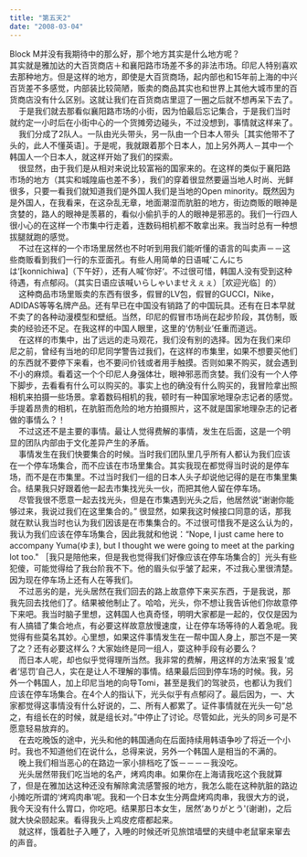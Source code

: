 ```yaml
---
title: "第五天2"
date: "2008-03-04"
---
```


Block M并没有我期待中的那么好，那个地方其实是什么地方呢？  
其实就是雅加达的大百货商店＋和襄阳路市场差不多的非法市场。印尼人特别喜欢去那种地方。但是这样的地方，即使是大百货商场，起内部也和15年前上海的中兴百货差不多感觉，内部装比较简陋，贩卖的商品其实也和世界上其他大城市里的百货商店没有什么区别。这就让我们在百货商店里逗了一圈之后就不想再呆下去了。  
    于是我们就去那看似襄阳路市场的小街，因为怕最后忘记集合，于是我们当时就约定一小时后在小街中心的一个货摊旁边碰头，不过没想到，事情就这样来了。  
    我们分成了2队人。一队由光头带头，另一队由一个日本人带头［其实他带不了头的，此人不懂英语］。于是呢，我就跟着那个日本人，加上另外两人－其中一个韩国人一个日本人，就这样开始了我们的探索。  
    很显然，由于我们是从相对来说比较富裕的国家来的。在这样的类似于襄阳路市场的地方（其实和城隍庙也差不多），我们的穿着很显然要逼当地人时尚、光鲜很多，只要一看我们就知道我们是外国人我们是当地的Open minority。既然因为是外国人，在我看来，在这杂乱无章，地面潮湿而肮脏的地方，街边商贩的眼神是贪婪的，路人的眼神是羡慕的，看似小偷扒手的人的眼神是邪恶的。我们一行四人很小心的在这样一个市集中行走着，连数码相机都不敢拿出来。我当时总有一种想拔腿就跑的感觉。  
    不过在这样的一个市场里居然也不时听到用我们能听懂的语言的叫卖声－－这些商贩看到我们一行的东亚面孔。有些人用简单的日语喊‘こんにちは‘\[konnichiwa\]（下午好），还有人喊’你好‘。不过很可惜，韩国人没有受到这种待遇，有点郁闷。（其实日语应该喊いらしゃいませえぇぇ）［欢迎光临］的）  
    这种商品市场里贩卖的东西有很多，假冒的LV包，假冒的GUCCI，Nike，ADIDAS等等名牌产品。还有早已在中国没有销路了的中国玩具。还有在日本早就不卖了的各种动漫模型和壁纸。当然，印尼的假冒市场尚在起步阶段，其仿制，贩卖的经验还不足。在我这样的中国人眼里，这里的‘仿制业’任重而道远。  
    在这样的市集中，出了远远的走马观花，我们没有别的选择。因为在我们来印尼之前，曾经有当地的印尼同学警告过我们，在这样的市集里，如果不想要买他们的东西就不要停下来看，也不要问价钱或者用手触摸。否则如果不购买，就会遇到不小的麻烦。看着这一个个印尼人身强体壮，眼神邪恶而贪婪。我们没有一个人停下脚步，去看看有什么可以购买的。事实上也的确没有什么购买的，我冒险拿出照相机来拍摄一些场景。拿着数码相机的我，顿时有一种国家地理杂志记者的感觉。手提着昂贵的相机，在肮脏而危险的地方拍摄照片，这不就是国家地理杂志的记者做的事情么？！  
    不过这还不是主要的事情。最让人觉得费解的事情，发生在后面，这是一个明显的团队内部由于文化差异产生的矛盾。  
    事情发生在我们快要集合的时候。当时我们团队里几乎所有人都认为我们应该在一个停车场集合，而不应该在市场里集合。其实我现在都觉得当时说的是停车场，而不是在市集里。不过当时我们一组的日本人头子却说他记得的是在市集里集合。结果我只好跟着他一起去市集找光头一伙，而把其他人留在停车场。  
    尽管我很不愿意一起去找光头，但是在市集遇到光头之后，他居然说“谢谢你能够过来，我说过我们在这里集合的。” 很显然，如果我这时候接口同意的话，那我就在默认我当时也认为我们因该是在市集集合的。不过很可惜我不是这么认为的，我认为我们应该在停车场集合，因此我就和他说：“Nope, I just came here to accompany Yuma(ゆま), but I thought we were going to meet at the parking lot too." ［我只是陪他来，但是我也觉得我们好像应该在停车场集合的］光头有些犯傻，可能觉得给了我台阶我不下。他的眉头似乎皱了起来，不过我心里很清楚。因为现在停车场上还有人在等我们。  
    不过恶劣的是，光头居然在我们回去的路上故意停下来买东西，于是我说，那我先回去找他们了。结果被他制止了。哈哈，光头，你不想让我告诉他们你故意停下来吧。我当时脑子里想，这韩国人也真奇怪，明明大家都是一起的，仅仅是因为有人搞错了集合地点，有必要这样故意放慢速度，让在停车场等待的人着急呢。我觉得有些莫名其妙。心里想，如果这件事情发生在一帮中国人身上，那岂不是一笑了之？还有必要这样么？大家始终是同一组人，耍这种手段有必要么？  
    而日本人呢，却也似乎觉得理所当然。我非常的费解，用这样的方法来‘报复’或者‘惩罚’自己人，实在是让人不理解的事情。结果最后回到停车场的时候。我，另外一个韩国人，加上印尼当地的向导Tomi，甚至是我们的驾驶员，也都认为我们应该在停车场集合。在4个人的指认下，光头似乎有点郁闷了。最后因为，一、大家都觉得这事情没有什么好说的，二、所有人都累了。证件事情就在光头一句“总之，有组长在的时候，就是组长对。”中停止了讨论。尽管如此，光头的同乡可是不愿意轻易放弃的。  
    在去吃晚饭的途中，光头和他的韩国通向在后面持续用韩语争吵了将近一个小时。我也不知道他们在说什么，总得来说，另外一个韩国人是相当的不满的。  
    晚上我们相当恶心的在路边一家小排档吃了饭－－－－我没吃。  
    光头居然带我们吃当地的名产，烤鸡肉串。如果你在上海请我吃这个我就算了，但是在雅加达这种还没有解除禽流感警报的地方，我怎么能在这种肮脏的路边小摊吃所谓的‘烤鸡肉串’呢。我和一个日本女生分两盘烤鸡肉串，我很大方的说，我今天没有什么胃口，你吃吧。结果那日本女生，居然‘ありがとう'(谢谢)，之后就大快朵颐起来。看得我头上鸡皮疙瘩都起来。  
    就这样，饿着肚子入睡了，入睡的时候还听见旅馆墙壁的夹缝中老鼠窜来窜去的声音。
